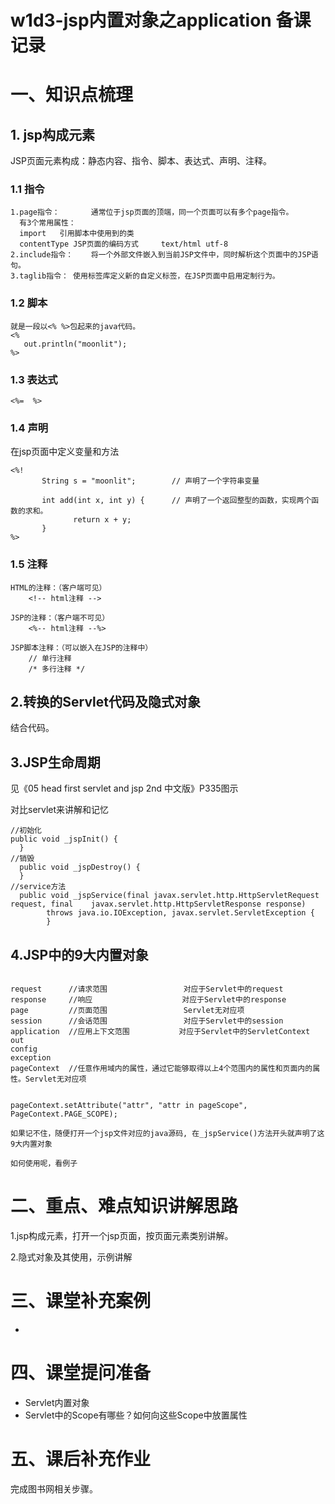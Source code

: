 

# w1d3-jsp内置对象之application 备课记录

# 一、知识点梳理

## 1. jsp构成元素

JSP页面元素构成：静态内容、指令、脚本、表达式、声明、注释。

### 1.1 指令

```
1.page指令：		通常位于jsp页面的顶端，同一个页面可以有多个page指令。
  有3个常用属性：
  import   引用脚本中使用到的类
  contentType JSP页面的编码方式     text/html utf-8
2.include指令：	将一个外部文件嵌入到当前JSP文件中，同时解析这个页面中的JSP语句。
3.taglib指令：	使用标签库定义新的自定义标签，在JSP页面中启用定制行为。
```

### 1.2 脚本

```
就是一段以<% %>包起来的java代码。
<%
   out.println("moonlit");
%>
```

### 1.3 表达式

```
<%=  %>
```

### 1.4 声明

在jsp页面中定义变量和方法

```
<%!
       String s = "moonlit";     	// 声明了一个字符串变量
       
       int add(int x, int y) {    	// 声明了一个返回整型的函数，实现两个函数的求和。
              return x + y;
       }
%>
```

### 1.5 注释

```
HTML的注释：（客户端可见）
	<!-- html注释 -->
	
JSP的注释：（客户端不可见）
	<%-- html注释 --%>
	
JSP脚本注释：（可以嵌入在JSP的注释中）
	// 单行注释
	/* 多行注释 */
```

## 2.转换的Servlet代码及隐式对象

结合代码。

## 3.JSP生命周期

见《05 head first servlet and jsp 2nd 中文版》P335图示

对比servlet来讲解和记忆

```
//初始化
public void _jspInit() {
  }
//销毁
  public void _jspDestroy() {
  }
//service方法
  public void _jspService(final javax.servlet.http.HttpServletRequest request, final    javax.servlet.http.HttpServletResponse response)
        throws java.io.IOException, javax.servlet.ServletException {
        }
```

## 4.JSP中的9大内置对象

```

request		 //请求范围					对应于Servlet中的request
response	 //响应                    对应于Servlet中的response
page		 //页面范围                 Servlet无对应项
session      //会话范围              	对应于Servlet中的session
application  //应用上下文范围        	 对应于Servlet中的ServletContext
out
config
exception
pageContext  //任意作用域内的属性，通过它能够取得以上4个范围内的属性和页面内的属性。Servlet无对应项


pageContext.setAttribute("attr", "attr in pageScope", PageContext.PAGE_SCOPE);

如果记不住，随便打开一个jsp文件对应的java源码, 在_jspService()方法开头就声明了这9大内置对象

如何使用呢，看例子
```

# 二、重点、难点知识讲解思路

1.jsp构成元素，打开一个jsp页面，按页面元素类别讲解。

2.隐式对象及其使用，示例讲解

# 三、课堂补充案例

- ​



# 四、课堂提问准备

-  Servlet内置对象
-  Servlet中的Scope有哪些？如何向这些Scope中放置属性


# 五、课后补充作业

完成图书网相关步骤。